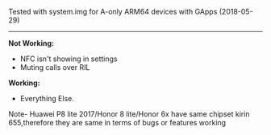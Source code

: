 Tested with system.img for A-only ARM64 devices with GApps (2018-05-29)

***
**Not Working:**
- NFC isn't showing in settings
- Muting calls over RIL

**Working:**
- Everything Else.

Note- Huawei P8 lite 2017/Honor 8 lite/Honor 6x have same chipset kirin 655,therefore they are same in terms of bugs or features working
